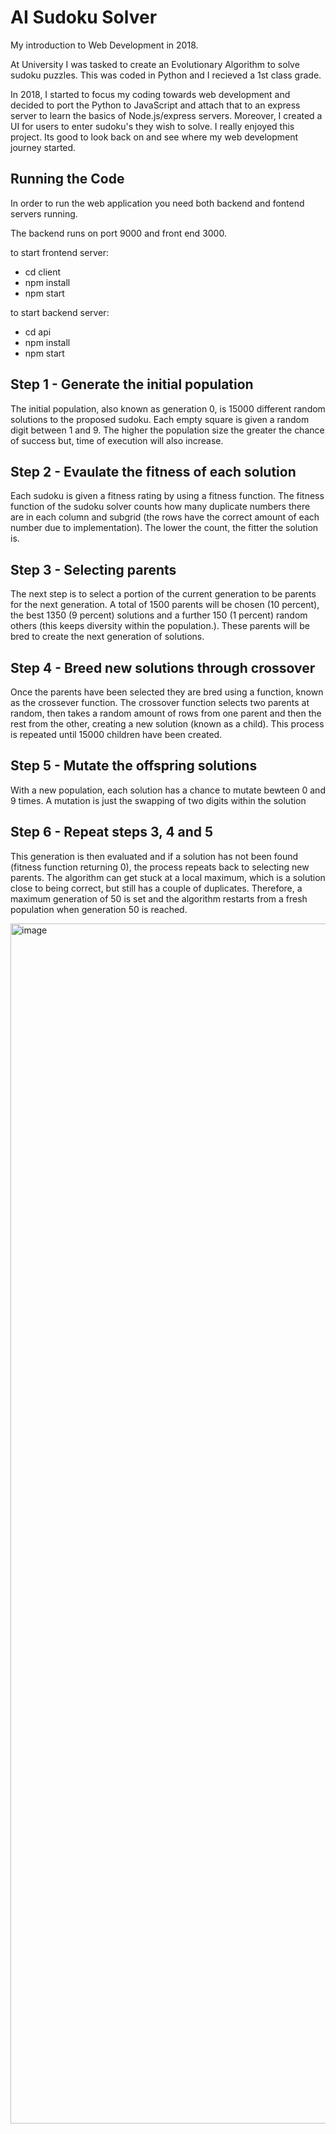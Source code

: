 # AI Sudoku Solver

My introduction to Web Development in 2018.

At University I was tasked to create an Evolutionary Algorithm to solve sudoku puzzles. This was coded in Python and I recieved a 1st class grade.

In 2018, I started to focus my coding towards web development and decided to port the Python to JavaScript and attach that to an express server to learn the basics of Node.js/express servers. Moreover, I created a UI for users to enter sudoku's they wish to solve. I really enjoyed this project. Its good to look back on and see where my web development journey started.

## Running the Code

In order to run the web application you need both backend and fontend servers running. 

The backend runs on port 9000 and front end 3000.

to start frontend server:
 - cd client
 - npm install
 - npm start

to start backend server:
 - cd api
 - npm install
 - npm start

## Step 1 - Generate the initial population

The initial population, also known as generation 0, is 15000 different random solutions to the proposed sudoku. Each empty square is given a random digit between 1 and 9. The higher the population size the greater the chance of success but, time of execution will also increase.

## Step 2 - Evaulate the fitness of each solution

Each sudoku is given a fitness rating by using a fitness function. The fitness function of the sudoku solver counts how many duplicate numbers there are in each column and subgrid (the rows have the correct amount of each number due to implementation). The lower the count, the fitter the solution is.

## Step 3 - Selecting parents

The next step is to select a portion of the current generation to be parents for the next generation. A total of 1500 parents will be chosen (10 percent), the best 1350 (9 percent) solutions and a further 150 (1 percent) random others (this keeps diversity within the population.). These parents will be bred to create the next generation of solutions.

## Step 4 - Breed new solutions through crossover

Once the parents have been selected they are bred using a function, known as the crossever function. The crossover function selects two parents at random, then takes a random amount of rows from one parent and then the rest from the other, creating a new solution (known as a child). This process is repeated until 15000 children have been created.

## Step 5 - Mutate the offspring solutions

With a new population, each solution has a chance to mutate bewteen 0 and 9 times. A mutation is just the swapping of two digits within the solution

## Step 6 - Repeat steps 3, 4 and 5

This generation is then evaluated and if a solution has not been found (fitness function returning 0), the process repeats back to selecting new parents. The algorithm can get stuck at a local maximum, which is a solution close to being correct, but still has a couple of duplicates. Therefore, a maximum generation of 50 is set and the algorithm restarts from a fresh population when generation 50 is reached.


<img width="1920" alt="image" src="https://github.com/benjambo13/sudoku-solver/assets/47751764/82f44709-4b9c-48e8-b3af-521aca70b1be">
